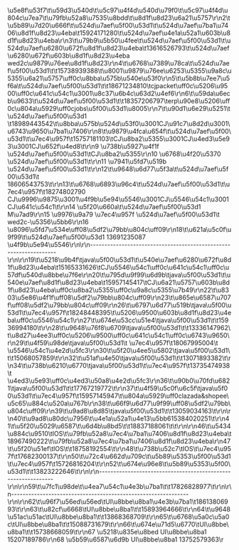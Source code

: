 \u5e8f\u53f7\t\u59d3\u540d\t\u5c97\u4f4d\u540d\u79f0\t\u5c97\u4f4d\u804c\u7ea7\t\u79fb\u52a8\u7535\u8bdd\t\u8d1f\u8d23\u6a21\u5757\r\n2\t\u5b89\u7d20\u666f\t\u524d\u7aef\u5f00\u53d1\t\u524d\u7aef\u7ba1\u7406\u8d1f\u8d23\u4eba\t15924171280\t\u524d\u7aef\u4e1a\u52a1\u603b\u8d1f\u8d23\u4eba\r\n3\t\u79b9\u5b50\u4fee\t\u524d\u7aef\u5f00\u53d1\t\u524d\u7aef\u6280\u672f\u8d1f\u8d23\u4eba\t13616526793\t\u524d\u7aef\u6280\u672f\u603b\u8d1f\u8d23\u4eba  wed2c\u9879\u76ee\u8d1f\u8d23\r\n4\t\u6768\u7389\u78ca\t\u524d\u7aef\u5f00\u53d1\t\t15738939388\t\u8001\u9879\u76ee\u6253\u5355\u9a8c\u5355\u6a21\u5757\uff0c\u8bba\u575b\u540e\u53f0\r\n5\t\u5b8b\u7ee7\u5f6a\t\u524d\u7aef\u5f00\u53d1\t\t18671234810\tcjpacket\uff0c\u5206\u9500\uff0c\u641c\u54c1\u3001\u8c37\u6b4c\u63d2\u4ef6\r\n6\t\u59da\u6ecb\u9633\t\u524d\u7aef\u5f00\u53d1\t\t18357206797\terp\u90e8\u5206\uff0c\u804a\u5929\uff0cjobs\u5f00\u53d1\u8005\r\n7\t\u90d1\u6e29\u5251\t\u524d\u7aef\u5f00\u53d1  \t18989443542\t\u8bba\u575b\u524d\u53f0\u3001CJ\u91c7\u8d2d\u3001\u6743\u9650\u7ba1\u7406\r\n8\t\u9879\u4fca\u654f\t\u524d\u7aef\u5f00\u53d1\t\u7ec4\u957f\t15757181103\tCJ\u8ba2\u5355\u3001CJ\u4ed3\u5e93\u3001CJ\u652f\u4ed8\t\r\n9    \u738b\u5927\u4f1f    \u524d\u7aef\u5f00\u53d1\tCJ\u8ba2\u5355\r\n10  \u6768\u4f20\u5370    \u524d\u7aef\u5f00\u53d1\t\r\n11  \u7941\u5fd7\u519b    \u524d\u7aef\u5f00\u53d1\t\r\n12\t\u9648\u6d77\u5f3a\t\u524d\u7aef\u5f00\u53d1\t   18606543753\t\r\n13\t\u6768\u6893\u96c4\t\u524d\u7aef\u5f00\u53d1\t\u7ec4\u957f\t18274802790  CJ\u9996\u9875\u3001\u4f9b\u5e94\u5546\u3001CJ\u5546\u54c1\u3001CJ\u641c\u54c1\t\r\n14  \u5f20\u660a\t\u524d\u7aef\u5f00\u53d1   M\u7ad9\r\n15  \u9976\u9a79      \u7ec4\u957f \u524d\u7aef\u5f00\u53d1\t wed2c-\u5356\u5bb6\r\n16  \u8096\u5fd7\u534e\uff08\u5df2\u79bb\u804c\uff09\r\n18\t\u621a\u5c0f\u9f99\t\u524d\u7aef\u5f00\u53d1  13691235087 \u4f9b\u5e94\u5546\r\n\r\n------------------------------------------------------------------\r\n\r\n19\t\u5218\u9b4f\tjava\u5f00\u53d1\t\u540e\u7aef\u6280\u672f\u8d1f\u8d23\u4eba\t15165331626\tCJ\u5546\u54c1\uff0c\u641c\u54c1\uff0c\u57df\u540d\u8bbe\u7f6e\r\n20\t\u795d\u9f99\u6d9b\tjava\u5f00\u53d1\t\u540e\u7aef\u8d1f\u8d23\u4eba\t15957145417\tCJ\u6a21\u5757\u603b\u8d1f\u8d23\u4eba\uff0c\u8ba2\u5355\uff0c\u9a8c\u5355\u7b49\r\n22\t\u8303\u5e86\u4f1f\uff08\u5df2\u79bb\u804c\uff09\r\n23\t\u865e\u6587\u707f\uff08\u5df2\u79bb\u804c\uff09\r\n26\t\u6797\u6d77\u519b\tjava\u5f00\u53d1\t\u7ec4\u957f\t18248448395\t\u5206\u9500\u603b\u8d1f\u8d23\u4eba\uff0c\u5546\u54c1\r\n27\t\u674e\u53cc\u51e4\tjava\u5f00\u53d1\t\t15936994180\t\r\n28\t\u9648\u76f8\u6709\tjava\u5f00\u53d1\t\t13336147962\t\u8d27\u4ee3\uff0c\u5206\u9500\uff0c\u641c\u54c1\uff0c\u6743\u9650\r\n29\t\u4f59\u98de\tjava\u5f00\u53d1\t  \u7ec4\u957f\t18067995004\t \u5546\u54c1\u4e2d\u5fc3\r\n30\t\u5f20\u4ee5\u5802\tjava\u5f00\u53d1\t\t15068057859\t\r\n32\t\u51af\u4e50\tjava\u5f00\u53d1\t\t13071893382\t\r\n34\t\u738b\u6210\u6770\tjava\u5f00\u53d1\t\u7ec4\u957f\t13735474938\t \u4ed3\u5e93\uff0c\u4ed3\u50a8\u4e2d\u5fc3\r\n36\t\u90b0\u70fd\u6821\tjava\u5f00\u53d1\t\t17767219772\t\r\n37\t\u4f59\u5c0f\u6c5f\tjava\u5f00\u53d1\t\u7ec4\u957f\t15957145947\t\u804a\u5929\uff0clazada&shopee\u5c65\u884c\u520a\u767b\r\n38\t\u66f9\u6d77\u9f99\uff08\u5df2\u79bb\u804c\uff09\r\n39\t\u9ad8\u8d85\tjava\u5f00\u53d1\t\t13059034163\t\r\n\r\n40\t\u9ad8\u80dc\u7956\t\u4e1a\u52a1\u4e13\u5bb615384020251\t\r\n41\t\u5f20\u5029\u6587\t\u6d4b\u8bd5\t\t18837188061\t\t\r\n\r\n46\t\u5434\u884c\u9510\tIOS\t\u79fb\u52a8\u7ec4\u7ba1\u7406\u8d1f\u8d23\u4eba\t18967490222\t\u79fb\u52a8\u7ec4\u7ba1\u7406\u8d1f\u8d23\u4eba\r\n47\t\u5f20\u51ef\tIOS\t\t18758192554\t\r\n48\t\u738b\u52c7\tIOS\t\u7ec4\u957f\t17682300137\t\r\n50\t\u72c4\u662d\u709c\t\u5b89\u5353\u5f00\u53d1\t\u7ec4\u957f\t15726816204\t\r\n52\t\u674e\u96e8\t\u5b89\u5353\u5f00\u53d1\t\t13823222646\t\r\n\r\n--------------------------------------------------------------\r\n\r\n59\t\u7fc1\u98de\t\u4ea7\u54c1\u4e3b\u7ba1\t\t17826828977\t\r\n\r\n--------------------------------------------------------------\r\n\r\n62\t\u96f7\u56ed\u56ed\tUI\u8bbe\u8ba1\u4e3b\u7ba1\t18613806993\t\r\n63\t\u82cf\u6668\tUI\u8bbe\u8ba1\t\t15893964666\t\r\n64\t\u9648\u51ac\u51ac\tUI\u8bbe\u8ba1\t\t13868368709\t\r\n65\t\u6768\u5a0c\u5a0c\tUI\u8bbe\u8ba1\t\t15088731679\t\r\n66\t\u674e\u71d5\u6770\tUI\u8bbe\u8ba1\t\t15738668059\t\r\n67  \u5218\u835e\u8bed   UI\u8bbe\u8ba1         15207189786\r\n68  \u5b59\u6587\u6d9b   UI\u8bbe\u8ba1         13752579363\r